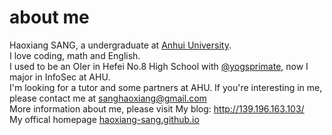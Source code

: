 # about me

Haoxiang SANG, a undergraduate at [Anhui University](https://en.wikipedia.org/wiki/Anhui_University).  
I love coding, math and English.  
I used to be an OIer in Hefei No.8 High School with [@yogsprimate](https://github.com/yogsprimate), now I major in InfoSec at AHU.  
I'm looking for a tutor and some partners at AHU. If you're interesting in me, please contact me at sanghaoxiang@gmail.com  
More information about me, please visit My blog: http://139.196.163.103/  
My offical homepage [haoxiang-sang.github.io](haoxiang-sang.github.io)
